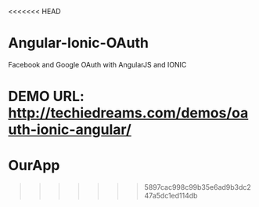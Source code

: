 <<<<<<< HEAD
# Angular-Ionic-OAuth
Facebook and Google OAuth with AngularJS and IONIC

DEMO URL: http://techiedreams.com/demos/oauth-ionic-angular/
=======
# OurApp
>>>>>>> 5897cac998c99b35e6ad9b3dc247a5dc1ed114db
